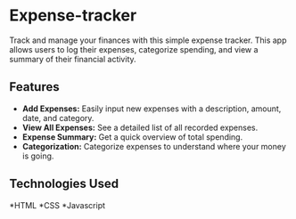 # Expense-tracker
Track and manage your finances with this simple expense tracker. This app allows users to log their expenses, categorize spending, and view a summary of their financial activity.

## Features
* **Add Expenses:** Easily input new expenses with a description, amount, date, and category.
* **View All Expenses:** See a detailed list of all recorded expenses.
* **Expense Summary:** Get a quick overview of total spending.
* **Categorization:** Categorize expenses to understand where your money is going.

## Technologies Used
*HTML
*CSS
*Javascript



